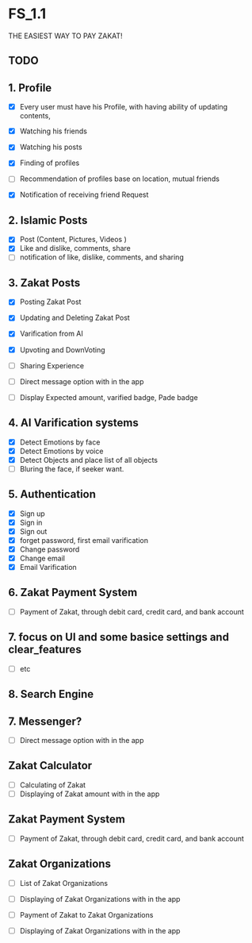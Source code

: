 # FS_1.1

THE EASIEST WAY TO PAY ZAKAT!

## TODO

## 1. Profile

- [X] Every user must have his Profile, with having ability of updating contents,
- [X] Watching his friends
- [X] Watching his posts
- [X] Finding of profiles
- [ ] Recommendation of profiles base on location, mutual friends 
- [X] Notification of receiving friend Request


## 2. Islamic Posts

- [X] Post (Content, Pictures, Videos )
- [X] Like and dislike, comments, share
- [ ] notification of like, dislike, comments, and sharing

## 3. Zakat Posts

- [X] Posting Zakat Post
- [X] Updating and Deleting Zakat Post
- [X] Varification from AI
- [X] Upvoting and DownVoting
- [ ] Sharing Experience
- [ ] Direct message option with in the app
- [ ] Display Expected amount, varified badge, Pade badge 


## 4. AI Varification systems

- [X] Detect Emotions by face
- [X] Detect Emotions by voice
- [X] Detect Objects and place list of all objects
- [ ] Bluring the face, if seeker want.

## 5. Authentication

- [X] Sign up
- [X] Sign in
- [X] Sign out
- [X] forget password, first email varification
- [X] Change password
- [X] Change email
- [X] Email Varification

## 6. Zakat Payment System

- [ ] Payment of Zakat, through debit card, credit card, and bank account

## 7. focus on UI and some basice settings and clear_features

- [ ] etc

## 8. Search Engine

## 7. Messenger?

- [ ] Direct message option with in the app

## Zakat Calculator

- [ ] Calculating of Zakat
- [ ] Displaying of Zakat amount with in the app

## Zakat Payment System

- [ ] Payment of Zakat, through debit card, credit card, and bank account

## Zakat Organizations

- [ ] List of Zakat Organizations
- [ ] Displaying of Zakat Organizations with in the app
- [ ] Payment of Zakat to Zakat Organizations
- [ ] Displaying of Zakat Organizations with in the app


